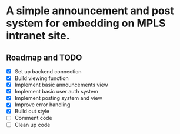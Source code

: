 # A simple announcement and post system for embedding on MPLS intranet site.

## Roadmap and TODO

- [x] Set up backend connection
- [x] Build viewing function
- [x] Implement basic announcements view
- [x] Implement basic user auth system
- [x] Implement posting system and view
- [x] Improve error handling
- [x] Build out style
- [ ] Comment code
- [ ] Clean up code
